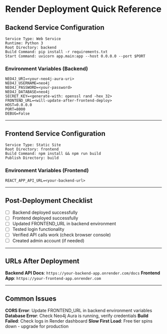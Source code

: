 # Render Deployment Quick Reference

## Backend Service Configuration

```
Service Type: Web Service
Runtime: Python 3
Root Directory: backend
Build Command: pip install -r requirements.txt
Start Command: uvicorn app.main:app --host 0.0.0.0 --port $PORT
```

### Environment Variables (Backend)
```
NEO4J_URI=<your-neo4j-aura-uri>
NEO4J_USERNAME=neo4j
NEO4J_PASSWORD=<your-password>
NEO4J_DATABASE=neo4j
SECRET_KEY=<generate-with: openssl rand -hex 32>
FRONTEND_URL=<will-update-after-frontend-deploy>
HOST=0.0.0.0
PORT=8000
DEBUG=False
```

---

## Frontend Service Configuration

```
Service Type: Static Site
Root Directory: frontend
Build Command: npm install && npm run build
Publish Directory: build
```

### Environment Variables (Frontend)
```
REACT_APP_API_URL=<your-backend-url>
```

---

## Post-Deployment Checklist

- [ ] Backend deployed successfully
- [ ] Frontend deployed successfully
- [ ] Updated FRONTEND_URL in backend environment
- [ ] Tested login functionality
- [ ] Verified API calls work (check browser console)
- [ ] Created admin account (if needed)

---

## URLs After Deployment

**Backend API Docs**: `https://your-backend-app.onrender.com/docs`
**Frontend App**: `https://your-frontend-app.onrender.com`

---

## Common Issues

**CORS Error**: Update FRONTEND_URL in backend environment variables
**Database Error**: Check Neo4j Aura is running, verify credentials
**Build Failed**: Check logs in Render dashboard
**Slow First Load**: Free tier spins down - upgrade for production
